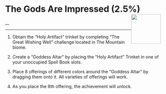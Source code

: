# The Gods Are Impressed (2.5%) <img style="float: right;" src="https://cdn.cloudflare.steamstatic.com/steamcommunity/public/images/apps/881100/b9aae70a7f07ca96cb9f531bff48119611e0227d.jpg" width="96" height="96">

__

---

1. Obtain the “Holy Artifact” trinket by completing “The Great Wishing Well” challenge located in The Mountain biome.

2. Create a “Goddess Altar” by placing the “Holy Artifact” Trinket in one of your unoccupied Spell Book slots.

3. Place 8 offerings of different colors around the “Goddess Altar” by dragging them onto it. All varieties of offerings will work.

4. As you place the 8th offering, the achievement will unlock.